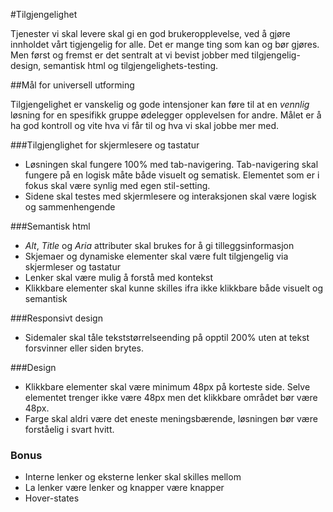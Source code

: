 #Tilgjengelighet

Tjenester vi skal levere skal gi en god brukeropplevelse, ved å gjøre innholdet vårt tigjengelig for alle. Det er mange ting som kan og bør gjøres. Men først og fremst er det sentralt at vi bevist jobber med tilgjengelig-design, semantisk html og tilgjengelighets-testing.



##Mål for universell utforming 

Tilgjengelighet er vanskelig og gode intensjoner kan føre til at en *vennlig* løsning for en spesifikk gruppe ødelegger opplevelsen for andre. Målet er å ha god kontroll og vite hva vi får til og hva vi skal jobbe mer med. 

###Tilgjenglighet for skjermlesere og tastatur

* Løsningen skal fungere 100% med tab-navigering. Tab-navigering skal fungere på en logisk måte både visuelt og sematisk. Elementet som er i fokus skal være synlig med egen stil-setting.
* Sidene skal testes med skjermlesere og interaksjonen skal være logisk og sammenhengende

###Semantisk html
* *Alt*, *Title* og *Aria* attributer skal brukes for å gi tilleggsinformasjon 
* Skjemaer og dynamiske elementer skal være fult tilgjengelig via skjermleser og tastatur
* Lenker skal være mulig å forstå med kontekst 
* Klikkbare elementer skal kunne skilles ifra ikke klikkbare både visuelt og semantisk

###Responsivt design
* Sidemaler skal tåle tekststørrelseending på opptil 200% uten at tekst forsvinner eller siden brytes.

###Design

* Klikkbare elementer skal være minimum 48px på korteste side. Selve elementet trenger ikke være 48px men det klikkbare området bør være 48px.
* Farge skal aldri være det eneste meningsbærende, løsningen bør være forståelig i svart hvitt.

### Bonus
* Interne lenker og eksterne lenker skal skilles mellom
* La lenker være lenker og knapper være knapper
* Hover-states
